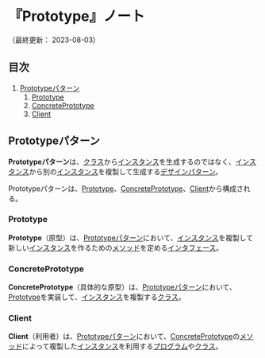 # 『Prototype』ノート

（最終更新： 2023-08-03）


## 目次

1. [Prototypeパターン](#prototypeパターン)
	1. [Prototype](#prototype)
	1. [ConcretePrototype](#concreteprototype)
	1. [Client](#client)


## Prototypeパターン

**Prototypeパターン**は、[クラス](../../../../programming/_/chapters/object_oriented.md#クラス)から[インスタンス](../../../../programming/_/chapters/object_oriented.md#インスタンス)を生成するのではなく、[インスタンス](../../../../programming/_/chapters/object_oriented.md#インスタンス)から別の[インスタンス](../../../../programming/_/chapters/object_oriented.md#インスタンス)を複製して生成する[デザインパターン](./design_pattern.md#デザインパターン)。

Prototypeパターンは、[Prototype](#prototype)、[ConcretePrototype](#concreteprototype)、[Client](#client)から構成される。

### Prototype

**Prototype**（原型）は、[Prototypeパターン](#prototypeパターン)において、[インスタンス](../../../../programming/_/chapters/object_oriented.md#インスタンス)を複製して新しい[インスタンス](../../../../programming/_/chapters/object_oriented.md#インスタンス)を作るための[メソッド](../../../../programming/_/chapters/object_oriented.md#メソッド)を定める[インタフェース](../../../../programming/_/chapters/object_oriented.md#インタフェース)。

### ConcretePrototype

**ConcretePrototype**（具体的な原型）は、[Prototypeパターン](#prototypeパターン)において、[Prototype](#prototype)を実装して、[インスタンス](../../../../programming/_/chapters/object_oriented.md#インスタンス)を複製する[クラス](../../../../programming/_/chapters/object_oriented.md#クラス)。

### Client

**Client**（利用者）は、[Prototypeパターン](#prototypeパターン)において、[ConcretePrototype](#concreteprototype)の[メソッド](../../../../programming/_/chapters/object_oriented.md#メソッド)によって複製した[インスタンス](../../../../programming/_/chapters/object_oriented.md#インスタンス)を利用する[プログラム](../../../../programming/_/chapters/programming.md#プログラム)や[クラス](../../../../programming/_/chapters/object_oriented.md#クラス)。

